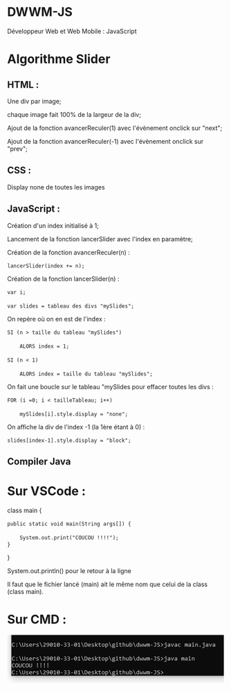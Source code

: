 # DWWM-JS

Développeur Web et Web Mobile : JavaScript

# Algorithme Slider

## HTML :

Une div par image;

chaque image fait 100% de la largeur de la div;

Ajout de la fonction avancerReculer(1) avec l'évènement onclick sur "next";

Ajout de la fonction avancerReculer(-1) avec l'évènement onclick sur "prev";

## CSS :

Display none de toutes les images

## JavaScript :

Création d'un index initialisé à 1;

Lancement de la fonction lancerSlider avec l'index en paramètre;

Création de la fonction avancerReculer(n) :

	lancerSlider(index += n);

Création de la fonction lancerSlider(n) :

	var i;

	var slides = tableau des divs "mySlides";

On repère où on en est de l'index :

	SI (n > taille du tableau "mySlides")

		ALORS index = 1;

	SI (n < 1)

		ALORS index = taille du tableau "mySlides";

On fait une boucle sur le tableau "mySlides pour effacer toutes les divs :

	FOR (i =0; i < tailleTableau; i++)

		mySlides[i].style.display = "none";

On affiche la div de l'index -1 (la 1ère étant à 0) :

	slides[index-1].style.display = "block";
	

## Compiler Java

# Sur VSCode :

class main {

    public static void main(String args[]) {

        System.out.print("COUCOU !!!!");
    }
}

System.out.println() pour le retour à la ligne

Il faut que le fichier lancé (main) ait le même nom que celui de la class (class main).

# Sur CMD :
<img src="images/compilerJava.png">